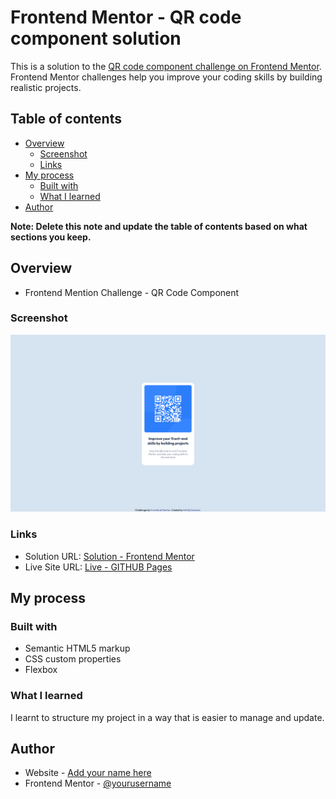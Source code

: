 # Frontend Mentor - QR code component solution

This is a solution to the [QR code component challenge on Frontend Mentor](https://www.frontendmentor.io/challenges/qr-code-component-iux_sIO_H). Frontend Mentor challenges help you improve your coding skills by building realistic projects. 

## Table of contents

- [Overview](#overview)
  - [Screenshot](#screenshot)
  - [Links](#links)
- [My process](#my-process)
  - [Built with](#built-with)
  - [What I learned](#what-i-learned)
- [Author](#author)

**Note: Delete this note and update the table of contents based on what sections you keep.**

## Overview
- Frontend Mention Challenge - QR Code Component

### Screenshot

![](./images/Result_Screenshot.png)

### Links

- Solution URL: [Solution - Frontend Mentor](https://www.frontendmentor.io/solutions/qr-code-component-using-flexbox-jUVOp63jab)
- Live Site URL: [Live - GITHUB Pages](https://kozarkar.github.io/FM_QR_Code_Component)

## My process

### Built with

- Semantic HTML5 markup
- CSS custom properties
- Flexbox

### What I learned

I learnt to structure my project in a way that is easier to manage and update.

## Author

- Website - [Add your name here](http://www.rakrazo.com)
- Frontend Mentor - [@yourusername](https://www.frontendmentor.io/profile/kozarkar)
